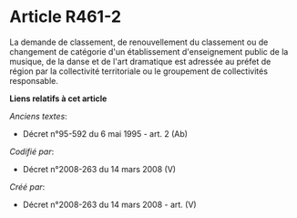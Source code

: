 # Article R461-2

La demande de classement, de renouvellement du classement ou de changement de catégorie d'un établissement d'enseignement
public de la musique, de la danse et de l'art dramatique est adressée au préfet de région par la collectivité territoriale ou
le groupement de collectivités responsable.

**Liens relatifs à cet article**

_Anciens textes_:

  - Décret n°95-592 du 6 mai 1995 - art. 2 (Ab)

_Codifié par_:

  - Décret n°2008-263 du 14 mars 2008 (V)

_Créé par_:

  - Décret n°2008-263 du 14 mars 2008 - art. (V)
